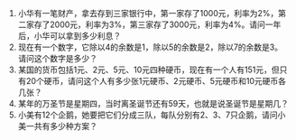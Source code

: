 

1. 小华有一笔财产，拿去存到三家银行中，第一家存了1000元，利率为2%，第二家存了2000元，利率为3%，第三家存了3000元，利率为4%。请问一年后，小华可以拿到多少利息？
2. 现在有一个数字，它除以4的余数是1，除以5的余数是2，除以7的余数是3。请问这个数字是多少？
3. 某国的货币包括1元、2元、5元、10元四种硬币，现在有一个人有151元，但只有20个硬币，请问这个人有多少张1元硬币、2元硬币、5元硬币和10元硬币各几张？
4. 某年的万圣节是星期四，当时离圣诞节还有59天，也就是说圣诞节是星期几？
5. 小美有12个企鹅，她要把它们分成三队，每队分别有2、3、7只企鹅，请问小美一共有多少种方案？